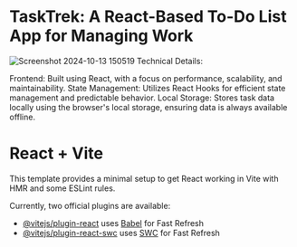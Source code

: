 # TaskTrek: A React-Based To-Do List App for Managing Work

![Screenshot 2024-10-13 150519](https://github.com/user-attachments/assets/e7bbffdc-dad1-4f71-ac92-ac363ddc2fd3)
Technical Details:

Frontend: Built using React, with a focus on performance, scalability, and maintainability.
State Management: Utilizes React Hooks for efficient state management and predictable behavior.
Local Storage: Stores task data locally using the browser's local storage, ensuring data is always available offline.





# React + Vite

This template provides a minimal setup to get React working in Vite with HMR and some ESLint rules.

Currently, two official plugins are available:

- [@vitejs/plugin-react](https://github.com/vitejs/vite-plugin-react/blob/main/packages/plugin-react/README.md) uses [Babel](https://babeljs.io/) for Fast Refresh
- [@vitejs/plugin-react-swc](https://github.com/vitejs/vite-plugin-react-swc) uses [SWC](https://swc.rs/) for Fast Refresh
